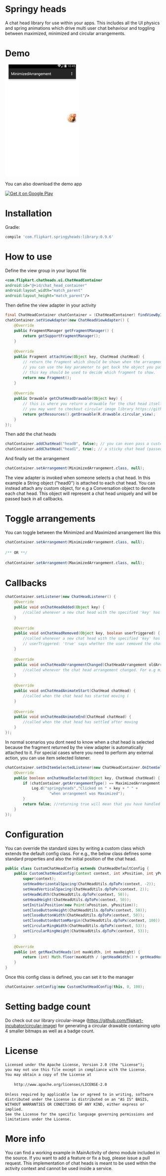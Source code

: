 # Springy heads
A chat head library for use within your apps. This includes all the UI physics and spring animations which drive multi user chat behaviour and toggling between maximized, minimized and circular arrangements. 

# Demo
![springy chat heads demo](/demo/demo.gif?raw=true)

You can also download the demo app

[![Get it on Google Play](http://www.android.com/images/brand/get_it_on_play_logo_small.png)](http://play.google.com/store/apps/details?id=com.flipkart.springyheads.demo)


# Installation
Gradle:
```groovy
compile 'com.flipkart.springyheads:library:0.9.6'
```


# How to use

Define the view group in your layout file
```xml
<com.flipkart.chatheads.ui.ChatHeadContainer
android:id="@+id/chat_head_container"
android:layout_width="match_parent"
android:layout_height="match_parent"/>  
```

Then define the view adapter in your activity
```java
final ChatHeadContainer chatContainer = (ChatHeadContainer) findViewById(R.id.chat_container);
chatContainer.setViewAdapter(new ChatHeadViewAdapter() {
    @Override
    public FragmentManager getFragmentManager() {
        return getSupportFragmentManager();
    }

    @Override
    public Fragment attachView(Object key, ChatHead chatHead) {
        // return the fragment which should be shown when the arrangment switches to maximized (on clicking a chat head)
        // you can use the key parameter to get back the object you passed in the addChatHead method.
        // this key should be used to decide which fragment to show.
        return new Fragment();
    }

    @Override
    public Drawable getChatHeadDrawable(Object key) {
        // this is where you return a drawable for the chat head itself based on the key. Typically you return a circular shape
        // you may want to checkout circular image library https://github.com/flipkart-incubator/circular-image
        return getResources().getDrawable(R.drawable.circular_view);
    }
});
```        
Then add the chat heads
```java
chatContainer.addChatHead("head0", false); // you can even pass a custom object instead of "head0"
chatContainer.addChatHead("head1", true); // a sticky chat head (passed as 'true') cannot be closed and will remain when all other chat heads are closed.
```
And finally set the arrangement
```java
chatContainer.setArrangement(MinimizedArrangement.class, null);
```
The view adapter is invoked when someone selects a chat head.
In this example a String object ("head0") is attached to each chat head. You can instead attach any custom object, for e.g a Conversation object to denote each chat head.
This object will represent a chat head uniquely and will be passed back in all callbacks.

# Toggle arrangements
You can toggle between the Minimized and Maximized arrangement like this
```java
chatContainer.setArrangement(MinimizedArrangement.class, null);
            
/** OR **/
             
chatContainer.setArrangement(MaximizedArrangement.class, null);

```
# Callbacks
```java
chatContainer.setListener(new ChatHeadListener() {
    @Override
    public void onChatHeadAdded(Object key) {
        //called whenever a new chat head with the specified 'key' has been added
    }

    @Override
    public void onChatHeadRemoved(Object key, boolean userTriggered) {
        //called whenever a new chat head with the specified 'key' has been removed.
        // userTriggered: 'true' says whether the user removed the chat head, 'false' says that the code triggered it
    }

    @Override
    public void onChatHeadArrangementChanged(ChatHeadArrangement oldArrangement, ChatHeadArrangement newArrangement) {
        //called whenever the chat head arrangement changed. For e.g minimized to maximized or vice versa.
    }

    @Override
    public void onChatHeadAnimateStart(ChatHead chatHead) {
        //called when the chat head has started moving (
    }

    @Override
    public void onChatHeadAnimateEnd(ChatHead chatHead) {
        //called when the chat head has settled after moving
    }
});
```
In normal scenarios you dont need to know when a chat head is selected because the fragment returned by the view adapter is automatically attached to it. For special cases where you need to perform any external action, you can use item selected listener.
```java
chatContainer.setOnItemSelectedListener(new ChatHeadContainer.OnItemSelectedListener() {
    @Override
    public boolean onChatHeadSelected(Object key, ChatHead chatHead) {
        if (chatContainer.getArrangementType() == MaximizedArrangement.class) {
            Log.d("springyheads","Clicked on " + key + " " +
                    "when arrangement was Maximized");
        }
        return false; //returning true will mean that you have handled the behaviour and the default behaviour will be skipped
    }
});
```
# Configuration
You can override the standard sizes by writing a custom class which extends the default config class.
For e.g., the below class defines some standard properties and also the initial position of the chat head.
```java
public class CustomChatHeadConfig extends ChatHeadDefaultConfig {
    public CustomChatHeadConfig(Context context, int xPosition, int yPosition) {
        super(context);
        setHeadHorizontalSpacing(ChatHeadUtils.dpToPx(context, -2));
        setHeadVerticalSpacing(ChatHeadUtils.dpToPx(context, 2));
        setHeadWidth(ChatHeadUtils.dpToPx(context, 50));
        setHeadHeight(ChatHeadUtils.dpToPx(context, 50));
        setInitialPosition(new Point(xPosition, yPosition));
        setCloseButtonHeight(ChatHeadUtils.dpToPx(context, 50));
        setCloseButtonWidth(ChatHeadUtils.dpToPx(context, 50));
        setCloseButtonBottomMargin(ChatHeadUtils.dpToPx(context, 100));
        setCircularRingWidth(ChatHeadUtils.dpToPx(context, 53));
        setCircularRingHeight(ChatHeadUtils.dpToPx(context, 53));
    }

    @Override
    public int getMaxChatHeads(int maxWidth, int maxHeight) {
        return (int) Math.floor(maxWidth / (getHeadWidth() + getHeadHorizontalSpacing(maxWidth, maxHeight))) - 1;
    }
}
```
Once this config class is defined, you can set it to the manager
```java
chatContainer.setConfig(new CustomChatHeadConfig(this, 0, 100);
```

# Setting badge count

Do check out our library circular-image (https://github.com/flipkart-incubator/circular-image) for generating a circular drawable containing upto 4 smaller bitmaps as well as a badge count.

# License
    Licensed under the Apache License, Version 2.0 (the "License");
    you may not use this file except in compliance with the License.
    You may obtain a copy of the License at
    
        http://www.apache.org/licenses/LICENSE-2.0
    
    Unless required by applicable law or agreed to in writing, software
    distributed under the License is distributed on an "AS IS" BASIS,
    WITHOUT WARRANTIES OR CONDITIONS OF ANY KIND, either express or implied.
    See the License for the specific language governing permissions and
    limitations under the License.

# More info
You can find a working example in MainActivity of demo module included in the source. 
If you want to add a feature or fix a bug, please issue a pull request. 
This implementation of chat heads is meant to be used within the activity context and cannot be used inside a service.
